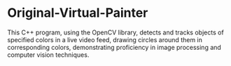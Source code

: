# Original-Virtual-Painter
This C++ program, using the OpenCV library, detects and tracks objects of specified colors in a live video feed, drawing circles around them in corresponding colors, demonstrating proficiency in image processing and computer vision techniques.

